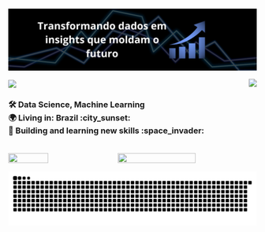 ![banner)](assets/banner.png)<br>

<img src="https://github-readme-stats.vercel.app/api?username=IsaacJefferson7&theme=tokyonight&show_icons=true&hide_border=true&count_private=true" align="right">
<img src="https://readme-typing-svg.demolab.com?font=Fira+Code&weight=200&pause=1000&color=ffffff&width=300&lines=Welcome+to+my+Github!+" align="center">

<h3 align="left">
      🛠️ Data Science, Machine Learning <br>
      🌍 Living in: Brazil :city_sunset: <br>
      🧠 Building and learning new skills :space_invader: <br> <br>
</h3>

<img src="https://nirzak-streak-stats.vercel.app/?user=IsaacJefferson7&theme=tokyonight&hide_border=true" width="56%" height="50%" align="right">
<img src="https://github-readme-stats.vercel.app/api/top-langs/?username=IsaacJefferson7&theme=tokyonight&hide_border=true&include_all_commits=false&count_private=false&layout=compact" width="40%" height="40%" align="center"> <br>


![snake gif](https://github.com/IsaacJefferson7/IsaacJefferson7/blob/output/github-contribution-grid-snake-dark.svg)
